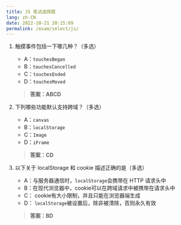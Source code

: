 ```yaml
---
title: JS 笔试选择题
lang: zh-CN
date: 2022-10-21 20:15:09
permalink: /exam/select/js/
---
```


1. 触摸事件包括一下哪几种？（多选）

    - A：`touchesBegan`
    - B：`touchesCancelled`
    - C：`touchesEnded`
    - D：`touchesMoved`

   > **答案：ABCD**

2. 下列哪些功能默认支持跨域？（多选）

    - A：`canvas`
    - B：`localStorage`
    - C：`Image`
    - D：`iFrame`

   > **答案：CD**

3. 以下关于 localStorage 和 cookie 描述正确的是（多选）

    - A：与服务器通信时，`localStorage`会携带在 HTTP 请求头中
    - B：在现代浏览器中，cookie可以在跨域请求中被携带在请求头中
    - C： cookie有大小限制，并且只能在浏览器端生成
    - D： `localStorage`被设置后，除非被清除，否则永久有效

   > **答案：BD**
